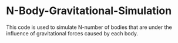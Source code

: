 # N-Body-Gravitational-Simulation
This code is used to simulate N-number of bodies that are under the influence of gravitational forces caused by each body.


